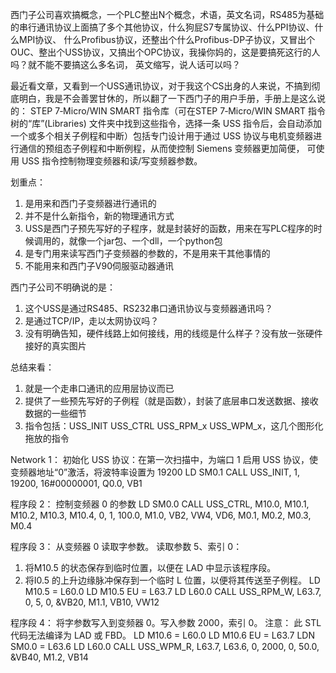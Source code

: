 西门子公司喜欢搞概念，一个PLC整出N个概念，术语，英文名词，RS485为基础的串行通讯协议上面搞了多个其他协议，什么狗屁S7专属协议、什么PPI协议、什么MPI协议、
什么Profibus协议，还整出个什么Profibus-DP子协议，又冒出个OUC、整出个USS协议，又搞出个OPC协议，我操你妈的，这是要搞死这行的人吗？就不能不要搞这么多名词，
英文缩写，说人话可以吗？

最近看文章，又看到一个USS通讯协议，对于我这个CS出身的人来说，不搞到彻底明白，我是不会善罢甘休的，所以翻了一下西门子的用户手册，手册上是这么说的：
STEP 7‑Micro/WIN SMART 指令库（可在STEP 7‑Micro/WIN SMART 指令树的“库”(Libraries) 文件夹中找到这些指令，选择一条 USS 指令后，会自动添加一个或多个相关子例程和中断）包括专门设计用于通过 USS 协议与电机变频器进行通信的预组态子例程和中断例程，从而使控制 Siemens 变频器更加简便，
可使用 USS 指令控制物理变频器和读/写变频器参数。

划重点：

1. 是用来和西门子变频器进行通讯的
2. 并不是什么新指令，新的物理通讯方式
3. USS是西门子预先写好的子程序，就是封装好的函数，用来在写PLC程序的时候调用的，就像一个jar包、一个dll，一个python包
4. 是专门用来读写西门子变频器的参数的，不是用来干其他事情的
5. 不能用来和西门子V90伺服驱动器通讯

西门子公司不明确说的是：

1. 这个USS是通过RS485、RS232串口通讯协议与变频器通讯吗？
2. 是通过TCP/IP，走以太网协议吗？
3. 没有明确告知，硬件线路上如何接线，用的线缆是什么样子？没有放一张硬件接好的真实图片

总结来看：

1. 就是一个走串口通讯的应用层协议而已
2. 提供了一些预先写好的子例程（就是函数），封装了底层串口发送数据、接收数据的一些细节
3. 指令包括：USS_INIT USS_CTRL USS_RPM_x USS_WPM_x，这几个图形化拖放的指令

Network 1：
初始化 USS 协议：在第一次扫描中，为端口 1 启用 USS 协议，使变频器地址“0”激活，将波特率设置为 19200
LD SM0.1
CALL USS_INIT, 1, 19200, 16#00000001, Q0.0, VB1 

程序段 2：
控制变频器 0 的参数
LD SM0.0
CALL USS_CTRL, M10.0, M10.1, M10.2, M10.3, M10.4, 0, 1, 100.0, M1.0, VB2, VW4, VD6, M0.1, M0.2, M0.3, M0.4 

程序段 3：
从变频器 0 读取字参数。
读取参数 5、索引 0：
1. 将M10.5 的状态保存到临时位置，以便在 LAD 中显示该程序段。
2. 将I0.5 的上升边缘脉冲保存到一个临时 L 位置，以便将其传送至子例程。
LD M10.5 
= L60.0 
LD M10.5
EU 
= L63.7 
LD L60.0 
CALL USS_RPM_W, L63.7, 0, 5, 0, &VB20, M1.1, VB10, VW12

程序段 4：
将字参数写入到变频器 0。写入参数 2000，索引 0。
注意： 此 STL 代码无法编译为 LAD 或 FBD。
LD M10.6 
= L60.0 
LD M10.6 
EU 
= L63.7 
LDN SM0.0
= L63.6
LD L60.0 
CALL USS_WPM_R, L63.7, L63.6, 0, 2000, 0, 50.0, &VB40, M1.2, VB14 


